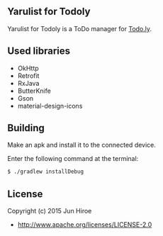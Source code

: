## Yarulist for Todoly

Yarulist for Todoly is a ToDo manager for [Todo.ly](https://todo.ly/).

## Used libraries

* OkHttp
* Retrofit
* RxJava
* ButterKnife
* Gson
* material-design-icons

## Building

Make an apk and install it to the connected device.

Enter the following command at the terminal:

```sh
$ ./gradlew installDebug
```

## License

Copyright (c) 2015 Jun Hiroe

* http://www.apache.org/licenses/LICENSE-2.0

